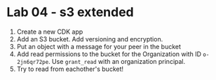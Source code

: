 # Lab 04 - s3 extended

1. Create a new CDK app
2. Add an S3 bucket. Add versioning and encryption.
3. Put an object with a message for your peer in the bucket
4. Add read permissions to the bucket for the Organization with ID `o-2jn6qr72pe`. Use `grant_read` with an organization principal.
5. Try to read from eachother's bucket!
